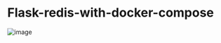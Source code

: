 # Flask-redis-with-docker-compose

![image](https://github.com/Abhay956/Flask-redis-with-docker-compose/assets/132220412/7fabf343-addb-4361-9257-6aff3ac7e2f1)
